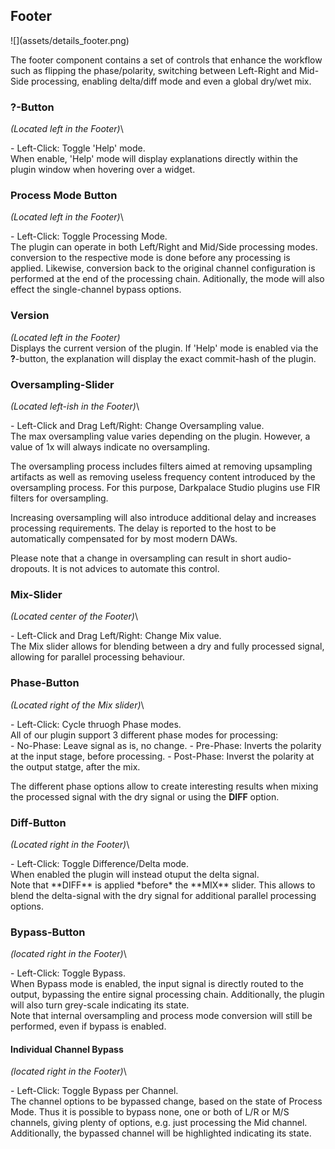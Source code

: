 <h2 class="txt-green">Footer</h2>
<div class="image">
![](assets/details_footer.png)
</div>

The footer component contains a set of controls that
enhance the workflow such as flipping the phase/polarity, switching between Left-Right and Mid-Side processing,
enabling delta/diff mode and even a global dry/wet mix.

### ?-Button
<span class="location">*(Located left in the Footer)*</span>\
<div class="block controls bg-dark-2">
- <span class="item">Left-Click:</span> Toggle 'Help' mode.
</div>
When enable, 'Help' mode will display explanations directly within the plugin window when hovering over a widget.
<span class="spacer"/>

### Process Mode Button
<span class="location">*(Located left in the Footer)*</span>\
<div class="block controls bg-dark-2">
- <span class="item">Left-Click:</span> Toggle Processing Mode.
</div>
The plugin can operate in both Left/Right and Mid/Side processing modes. conversion to the
respective mode is done before any processing is applied. Likewise, conversion back to the original 
channel configuration is performed at the end of the processing chain. Aditionally, the mode will 
also effect the single-channel bypass options.

### Version
<span class="location">*(Located left in the Footer)*</span>\
Displays the current version of the plugin. If 'Help' mode is enabled via the **?**-button, the
explanation will display the exact commit-hash of the plugin.
<span class="spacer"/>
<div class="pb"></div>

### Oversampling-Slider
<span class="location">*(Located left-ish in the Footer)*</span>\
<div class="block controls bg-dark-2">
- <span class="item">Left-Click and Drag Left/Right:</span> Change Oversampling value.
</div>
The max oversampling value varies depending on the plugin. However, a value of 1x will always
indicate no oversampling.

The oversampling process includes filters aimed at removing upsampling artifacts as well as
removing useless frequency content introduced by the oversampling process. For this purpose,
Darkpalace Studio plugins use FIR filters for oversampling.

Increasing oversampling will also introduce additional delay and increases processing requirements.
The delay is reported to the host to be automatically compensated for by most modern DAWs.

<div class="quote bg-yellow">
Please note that a change in oversampling can result in short audio-dropouts. It is not
advices to automate this control.
</div>
<span class="spacer"/>

### Mix-Slider
<span class="location">*(Located center of the Footer)*</span>\
<div class="block controls bg-dark-2">
- <span class="item">Left-Click and Drag Left/Right:</span> Change Mix value.
</div>
The Mix slider allows for blending between a dry and fully processed signal, allowing for 
parallel processing behaviour.
<span class="spacer"/>

### Phase-Button
<span class="location">*(Located right of the Mix slider)*</span>\
<div class="block controls bg-dark-2">
- <span class="item">Left-Click: </span> Cycle thruogh Phase modes.
</div>
All of our plugin support 3 different phase modes for processing:
<div class="block bg-dark-1">
- <span class="txt-purple">No-Phase:</span> Leave signal as is, no change.
- <span class="txt-purple">Pre-Phase:</span> Inverts the polarity at the input stage, before processing.
- <span class="txt-purple">Post-Phase:</span> Inverst the polarity at the output statge, after the mix.
</div>

The different phase options allow to create interesting results when mixing the processed signal with the dry signal or using the **DIFF** option.
<div class="pb"></div>

### Diff-Button
<span class="location">*(Located right in the Footer)*</span>\
<div class="block controls bg-dark-2">
- <span class="item">Left-Click: </span> Toggle Difference/Delta mode.
</div>
When enabled the plugin will instead otuput the delta signal.

<div class="quote bg-yellow">
Note that **DIFF** is applied *before* the **MIX** slider. This allows to blend the delta-signal with the dry signal for 
additional parallel processing options.
</div>

### Bypass-Button
<span class="location">*(located right in the Footer)*</span>\
<div class="block controls bg-dark-2">
- <span class="item">Left-Click: </span> Toggle Bypass.
</div>
When Bypass mode is enabled, the input signal is directly routed to the output, bypassing the entire
signal processing chain. Additionally, the plugin will also turn grey-scale indicating its state.

<div class="quote bg-yellow">
Note that internal oversampling and process mode conversion will still be performed, even if bypass is enabled. 
</div>
<span class="spacer"/>

#### Individual Channel Bypass
<span class="location">*(located right in the Footer)*</span>\
<div class="block controls bg-dark-2">
- <span class="item">Left-Click: </span> Toggle Bypass per Channel.
</div>
The channel options to be bypassed change, based on the state of Process Mode. 
Thus it is possible to bypass none, one or both of L/R or M/S channels, giving plenty of options, 
e.g. just processing the Mid channel. Additionally, the bypassed channel will be highlighted indicating
its state.
<div class="pb"></div>